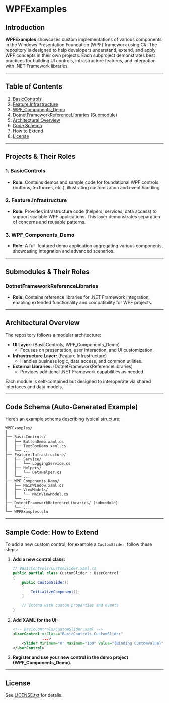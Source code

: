 # WPFExamples

## Introduction

**WPFExamples** showcases custom implementations of various components in the Windows Presentation Foundation (WPF) framework using C#. The repository is designed to help developers understand, extend, and apply WPF concepts in their own projects. Each subproject demonstrates best practices for building UI controls, infrastructure features, and integration with .NET Framework libraries.

---

## Table of Contents

1. [BasicControls](#basiccontrols)
2. [Feature.Infrastructure](#featureinfrastructure)
3. [WPF_Components_Demo](#wpfcomponentsdemo)
4. [DotnetFrameworkReferenceLibraries (Submodule)](#dotnetframeworkreferencelibraries-submodule)
5. [Architectural Overview](#architectural-overview)
6. [Code Schema](#code-schema)
7. [How to Extend](#how-to-extend)
8. [License](#license)

---

## Projects & Their Roles

### 1. BasicControls
- **Role:** Contains demos and sample code for foundational WPF controls (buttons, textboxes, etc.), illustrating customization and event handling.

### 2. Feature.Infrastructure
- **Role:** Provides infrastructure code (helpers, services, data access) to support scalable WPF applications. This layer demonstrates separation of concerns and reusable patterns.

### 3. WPF_Components_Demo
- **Role:** A full-featured demo application aggregating various components, showcasing integration and advanced scenarios.

---

## Submodules & Their Roles

### DotnetFrameworkReferenceLibraries
- **Role:** Contains reference libraries for .NET Framework integration, enabling extended functionality and compatibility for WPF projects.

---

## Architectural Overview

The repository follows a modular architecture:

- **UI Layer:** (BasicControls, WPF_Components_Demo)
  - Focuses on presentation, user interaction, and UI customization.
- **Infrastructure Layer:** (Feature.Infrastructure)
  - Handles business logic, data access, and common utilities.
- **External Libraries:** (DotnetFrameworkReferenceLibraries)
  - Provides additional .NET Framework capabilities as needed.

Each module is self-contained but designed to interoperate via shared interfaces and data models.

---

## Code Schema (Auto-Generated Example)

Here’s an example schema describing typical structure:

```
WPFExamples/
│
├── BasicControls/
│   ├── ButtonDemo.xaml.cs
│   ├── TextBoxDemo.xaml.cs
│   └── ...
├── Feature.Infrastructure/
│   ├── Service/
│   │   └── LoggingService.cs
│   ├── Helpers/
│   │   └── DataHelper.cs
│   └── ...
├── WPF_Components_Demo/
│   ├── MainWindow.xaml.cs
│   ├── ViewModels/
│   │   └── MainViewModel.cs
│   └── ...
├── DotnetFrameworkReferenceLibraries/ (submodule)
│   └── ...
└── WPFExamples.sln
```

---

## Sample Code: How to Extend

To add a new custom control, for example a `CustomSlider`, follow these steps:

1. **Add a new control class:**
   ```csharp
   // BasicControls/CustomSlider.xaml.cs
   public partial class CustomSlider : UserControl
   {
       public CustomSlider()
       {
           InitializeComponent();
       }

       // Extend with custom properties and events
   }
   ```
2. **Add XAML for the UI:**
   ```xml
   <!-- BasicControls/CustomSlider.xaml -->
   <UserControl x:Class="BasicControls.CustomSlider"
                ...>
       <Slider Minimum="0" Maximum="100" Value="{Binding CustomValue}" />
   </UserControl>
   ```
3. **Register and use your new control in the demo project (WPF_Components_Demo).**

---

## License

See [LICENSE.txt](https://github.com/sreee2001/WPFExamples/blob/master/LICENSE.txt) for details.